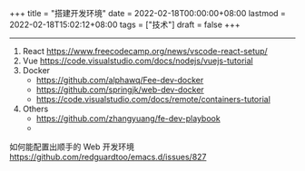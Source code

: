 +++
title = "搭建开发环境"
date = 2022-02-18T00:00:00+08:00
lastmod = 2022-02-18T15:02:12+08:00
tags = ["技术"]
draft = false
+++

---

1. React <https://www.freecodecamp.org/news/vscode-react-setup/>
2. Vue <https://code.visualstudio.com/docs/nodejs/vuejs-tutorial>
3. Docker
    - <https://github.com/alphawq/Fee-dev-docker>
    - <https://github.com/springjk/web-dev-docker>
    - <https://code.visualstudio.com/docs/remote/containers-tutorial>
4. Others
    - <https://github.com/zhangyuang/fe-dev-playbook>
    -

如何能配置出顺手的 Web 开发环境 <https://github.com/redguardtoo/emacs.d/issues/827>
